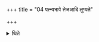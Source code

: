 +++
title = "04 पत्न्यभावे तेजआदि लुप्यते"

+++

<details><summary>थिते</summary>

4. In the absence of the wife (the rite of) keeping (the ghee-pot) over the gārhapatya-fire beginning with tejo'si is dropped.
</details>
